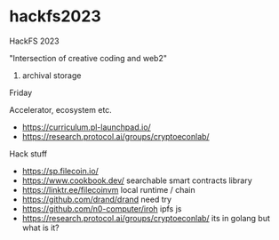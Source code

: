 # hackfs2023
HackFS 2023

"Intersection of creative coding and web2"
1) archival storage 

Friday

Accelerator, ecosystem etc.
- https://curriculum.pl-launchpad.io/
- https://research.protocol.ai/groups/cryptoeconlab/

Hack stuff
- https://sp.filecoin.io/
- https://www.cookbook.dev/ searchable smart contracts library
- https://linktr.ee/filecoinvm local runtime / chain
- https://github.com/drand/drand need try
- https://github.com/n0-computer/iroh ipfs js
- https://research.protocol.ai/groups/cryptoeconlab/ its in golang but what is it?


